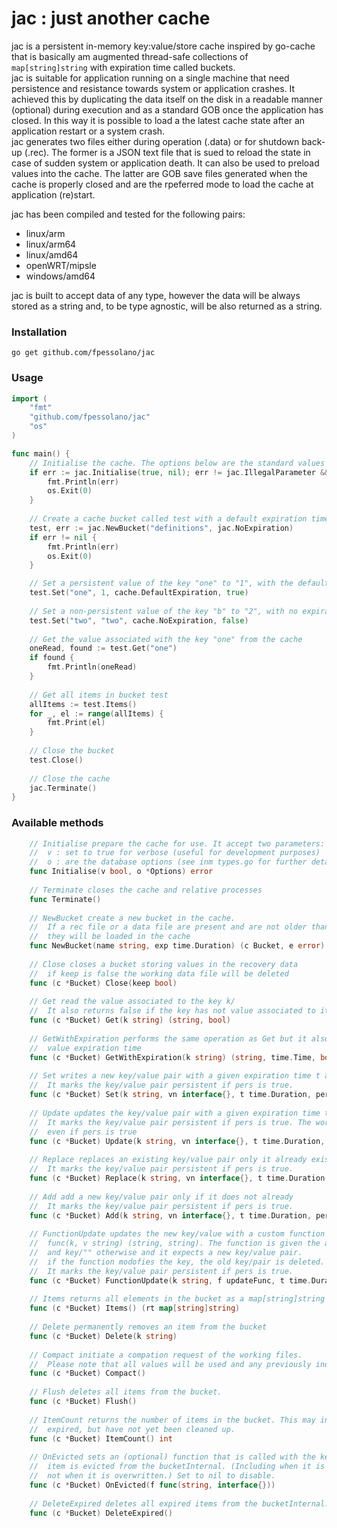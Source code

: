 # jac : just another cache

jac is a persistent in-memory key:value/store cache inspired by go-cache that is basically am augmented thread-safe collections of `map[string]string` with expiration time called buckets.  
jac is suitable for application running on a single machine that need persistence and resistance towards system or application crashes. It achieved this by duplicating the data itself on the disk in a readable manner (optional) during execution and as a standard GOB once the application has closed. In this way it is possible to load a the latest cache state after an application restart or a system crash.  
jac generates two files either during operation (.data) or for shutdown back-up (.rec). The former is a JSON text file that is sued to reload the state in case of sudden system or application death. It can also be used to preload values into the cache.  The latter are GOB save files generated when the cache is properly closed and are the rpeferred mode to load the cache at application (re)start.  

jac has been compiled and tested for the following pairs:  

 - linux/arm  
 - linux/arm64  
 - linux/amd64  
 - openWRT/mipsle 
 - windows/amd64  

jac is built to accept data of any type, however the data will be always stored as a string and, to be type agnostic, will be also returned as a string.  

### Installation

`go get github.com/fpessolano/jac`

### Usage

```go
import (
	"fmt"
	"github.com/fpessolano/jac"
	"os"
)

func main() {
    // Initialise the cache. The options below are the standard values
    if err := jac.Initialise(true, nil); err != jac.IllegalParameter && err != nil {
        fmt.Println(err)
        os.Exit(0)
    }
	
    // Create a cache bucket called test with a default expiration time (see types.go)
    test, err := jac.NewBucket("definitions", jac.NoExpiration)
    if err != nil {
        fmt.Println(err)
        os.Exit(0)
    }

    // Set a persistent value of the key "one" to "1", with the default expiration time
    test.Set("one", 1, cache.DefaultExpiration, true)
    
    // Set a non-persistent value of the key "b" to "2", with no expiration time
    test.Set("two", "two", cache.NoExpiration, false)
    
    // Get the value associated with the key "one" from the cache
    oneRead, found := test.Get("one")
    if found {
        fmt.Println(oneRead)
    }
	
    // Get all items in bucket test
    allItems := test.Items()
    for _, el := range(allItems) {
        fmt.Print(el)	
    }
    
    // Close the bucket
    test.Close()
    
    // Close the cache
    jac.Terminate()
}
```

### Available methods

```go
    // Initialise prepare the cache for use. It accept two parameters:
    //  v : set to true for verbose (useful for development purposes)
    //  o : are the database options (see inm types.go for further details)
    func Initialise(v bool, o *Options) error
    
    // Terminate closes the cache and relative processes
    func Terminate()
    
    // NewBucket create a new bucket in the cache.
    //  If a rec file or a data file are present and are not older than time.Now() - maxage,
    //  they will be loaded in the cache
    func NewBucket(name string, exp time.Duration) (c Bucket, e error) 
    
    // Close closes a bucket storing values in the recovery data
    //  if keep is false the working data file will be deleted
    func (c *Bucket) Close(keep bool) 
    
    // Get read the value associated to the key k/
    //  It also returns false if the key has not value associated to it
    func (c *Bucket) Get(k string) (string, bool) 
    
    // GetWithExpiration performs the same operation as Get but it also returns the
    //  value expiration time
    func (c *Bucket) GetWithExpiration(k string) (string, time.Time, bool) 
    
    // Set writes a new key/value pair with a given expiration time t and
    //  It marks the key/value pair persistent if pers is true.
    func (c *Bucket) Set(k string, vn interface{}, t time.Duration, pers bool) 
    
    // Update updates the key/value pair with a given expiration time t and
    //  It marks the key/value pair persistent if pers is true. The working file is not changed
    //  even if pers is true
    func (c *Bucket) Update(k string, vn interface{}, t time.Duration, pers bool) 
    
    // Replace replaces an existing key/value pair only it already existing.
    //  It marks the key/value pair persistent if pers is true.
    func (c *Bucket) Replace(k string, vn interface{}, t time.Duration, pers bool) 
    
    // Add add a new key/value pair only if it does not already
    //  It marks the key/value pair persistent if pers is true.
    func (c *Bucket) Add(k string, vn interface{}, t time.Duration, pers bool) (string, bool) 
    
    // FunctionUpdate updates the new key/value with a custom function of type
    //  func(k, v string) (string, string). The function is given the actual key/value pair is present
    //  and key/"" otherwise and it expects a new key/value pair.
    //  if the function modofies the key, the old key/pair is deleted.
    //  It marks the key/value pair persistent if pers is true.
    func (c *Bucket) FunctionUpdate(k string, f updateFunc, t time.Duration, pers bool) (string, string, bool) 
    
    // Items returns all elements in the bucket as a map[string]string
    func (c *Bucket) Items() (rt map[string]string) 
    
    // Delete permanently removes an item from the bucket
    func (c *Bucket) Delete(k string) 
    
    // Compact initiate a compation request of the working files.
    //  Please note that all values will be used and any previously indicated persistence flag will be ignored.
    func (c *Bucket) Compact() 
    
    // Flush deletes all items from the bucket.
    func (c *Bucket) Flush() 
    
    // ItemCount returns the number of items in the bucket. This may include items that have
    //  expired, but have not yet been cleaned up.
    func (c *Bucket) ItemCount() int 
    
    // OnEvicted sets an (optional) function that is called with the key and value when an
    //  item is evicted from the bucketInternal. (Including when it is deleted manually, but
    //  not when it is overwritten.) Set to nil to disable.
    func (c *Bucket) OnEvicted(f func(string, interface{})) 
    
    // DeleteExpired deletes all expired items from the bucketInternal.
    func (c *Bucket) DeleteExpired() 
```

